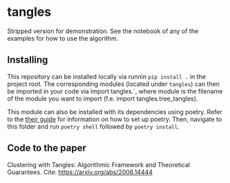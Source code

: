 # tangles

Stripped version for demonstration. See the notebook of any of the examples for how to use the algorithm.

## Installing
This repository can be installed locally via runnin `pip install .` in the project root. The corresponding modules (located under `tangles`) can then be imported in your code via ìmport tangles.<module>`, where module is the 
filename of the module you want to import (f.e. import tangles.tree_tangles).

This module can also be installed with its dependencies using poetry. Refer to the [their guide](https://python-poetry.org/docs/) for information on how to set up poetry. Then, navigate to this folder and run `poetry shell` followed by `poetry install`.

## Code to the paper
Clustering with Tangles: Algorithmic Framework and Theoretical Guarantees. Cite: https://arxiv.org/abs/2006.14444


